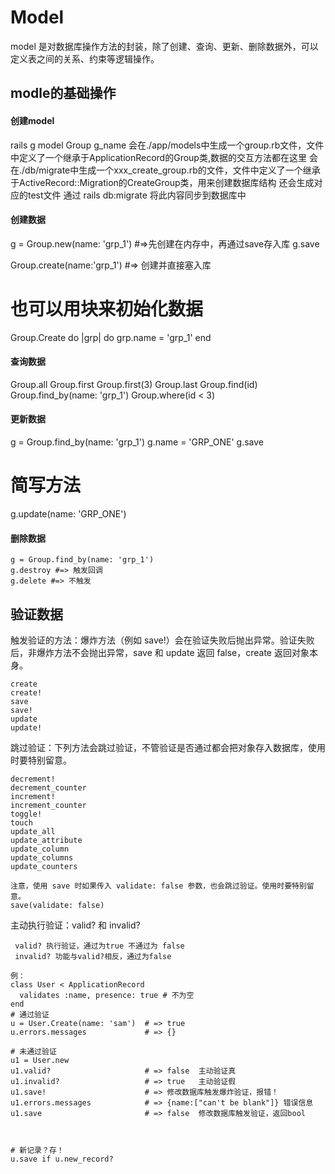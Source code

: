 # Model

  model 是对数据库操作方法的封装，除了创建、查询、更新、删除数据外，可以定义表之间的关系、约束等逻辑操作。
  
## modle的基础操作

#### 创建model

  rails g model Group g_name
  会在./app/models中生成一个group.rb文件，文件中定义了一个继承于ApplicationRecord的Group类,数据的交互方法都在这里
  会在./db/migrate中生成一个xxx_create_group.rb的文件，文件中定义了一个继承于ActiveRecord::Migration的CreateGroup类，用来创建数据库结构
  还会生成对应的test文件
  通过 rails db:migrate 将此内容同步到数据库中
  
#### 创建数据

  g = Group.new(name: 'grp_1') #=>先创建在内存中，再通过save存入库
  g.save
  
  Group.create(name:'grp_1') #=> 创建并直接塞入库
  
  # 也可以用块来初始化数据
  Group.Create do |grp| do
    grp.name = 'grp_1'
  end
  
#### 查询数据

  Group.all
  Group.first
  Group.first(3)
  Group.last
  Group.find(id)
  Group.find_by(name: 'grp_1')
  Group.where(id < 3)
  
#### 更新数据

  g = Group.find_by(name: 'grp_1')
  g.name = 'GRP_ONE'
  g.save
  # 简写方法
  g.update(name: 'GRP_ONE')
  
#### 删除数据
  
    g = Group.find_by(name: 'grp_1')
    g.destroy #=> 触发回调
    g.delete #=> 不触发
    
    
## 验证数据
 
触发验证的方法：爆炸方法（例如 save!）会在验证失败后抛出异常。验证失败后，非爆炸方法不会抛出异常，save 和 update 返回 false，create 返回对象本身。

    create
    create!
    save
    save!
    update
    update!
    
    
跳过验证：下列方法会跳过验证，不管验证是否通过都会把对象存入数据库，使用时要特别留意。

    decrement!
    decrement_counter
    increment!
    increment_counter
    toggle!
    touch
    update_all
    update_attribute
    update_column
    update_columns
    update_counters
      
    注意，使用 save 时如果传入 validate: false 参数，也会跳过验证。使用时要特别留意。
    save(validate: false)

主动执行验证：valid? 和 invalid?

     valid? 执行验证，通过为true 不通过为 false
     invalid? 功能与valid?相反，通过为false
     
    例：     
    class User < ApplicationRecord
      validates :name, presence: true # 不为空
    end
    # 通过验证
    u = User.Create(name: 'sam')  # => true
    u.errors.messages             # => {}  
    
    # 未通过验证
    u1 = User.new
    u1.valid?                     # => false  主动验证真
    u1.invalid?                   # => true   主动验证假
    u1.save!                      # => 修改数据库触发爆炸验证，报错！
    u1.errors.messages            # => {name:["can't be blank"]} 错误信息
    u1.save                       # => false  修改数据库触发验证，返回bool
    
    
    
    # 新记录？存！
    u.save if u.new_record?
    
    
  
